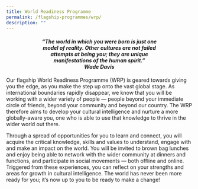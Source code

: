 ```yaml
---
title: World Readiness Programme
permalink: /flagship-programmes/wrp/
description: ""
---
```


<center><h4><em>“The world in which you were born is just one<br> model of reality. Other cultures are not failed<br> attempts at being you; they are unique<br>manifestations of the human spirit.”<br><b>Wade Davis</b></em></h4></center>


Our flagship World Readiness Programme (WRP) is geared towards giving you the edge, as you make the step up onto the vast global stage. As international boundaries rapidly disappear, we know that you will be working with a wider variety of people — people beyond your immediate circle of friends, beyond your community and beyond our country. The WRP therefore aims to develop your cultural intelligence and nurture a more globally-aware you, one who is able to use that knowledge to thrive in the wider world out there.

Through a spread of opportunities for you to learn and connect, you will acquire the critical knowledge, skills and values to understand, engage with and make an impact on the world. You will be invited to brown bag lunches and enjoy being able to network with the wider community at dinners and functions, and participate in social movements — both offline and online. Triggered from these experiences, you can reflect on your strengths and areas for growth in cultural intelligence. The world has never been more ready for you; it’s now up to you to be ready to make a change!